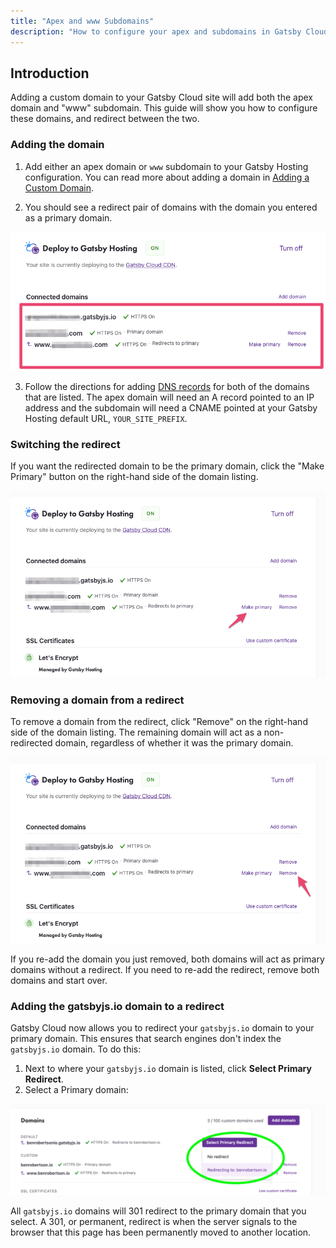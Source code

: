 ```yaml
---
title: "Apex and www Subdomains"
description: "How to configure your apex and subdomains in Gatsby Cloud"
---
```


## Introduction

Adding a custom domain to your Gatsby Cloud site will add both the apex domain and "www" subdomain. This guide will show you how to configure these domains, and redirect between the two.

### Adding the domain

1. Add either an apex domain or `www` subdomain to your Gatsby Hosting configuration. You can read more about adding a domain in [Adding a Custom Domain](/docs/how-to/cloud/adding-a-custom-domain/).

2. You should see a redirect pair of domains with the domain you entered as a primary domain.

![List of connected domains](../../images/primary-domain.png)

3. Follow the directions for adding [DNS records](cloudflare.com/learning/dns/dns-records/) for both of the domains that are listed. The apex domain will need an A record pointed to an IP address and the subdomain will need a CNAME pointed at your Gatsby Hosting default URL, `YOUR_SITE_PREFIX`.

### Switching the redirect

If you want the redirected domain to be the primary domain, click the "Make Primary" button on the right-hand side of the domain listing.

![Button to change primary domain](../../images/make-primary.png)

### Removing a domain from a redirect

To remove a domain from the redirect, click "Remove" on the right-hand side of the domain listing. The remaining domain will act as a non-redirected domain, regardless of whether it was the primary domain.

![Button to remove a domain from a redirect](../../images/remove-from-redirect.png)

If you re-add the domain you just removed, both domains will act as primary domains without a redirect. If you need to re-add the redirect, remove both domains and start over.

### Adding the gatsbyjs.io domain to a redirect

Gatsby Cloud now allows you to redirect your `gatsbyjs.io` domain to your primary domain. This ensures that search engines don't index the `gatsbyjs.io` domain. To do this:

1. Next to where your `gatsbyjs.io` domain is listed, click **Select Primary Redirect**.
1. Select a Primary domain:

![Gatsby Domain Redirect](../../images/gatsby-domain-redirect.png)

All `gatsbyjs.io` domains will 301 redirect to the primary domain that you select. A 301, or permanent, redirect is when the server signals to the browser that this page has been permanently moved to another location.
